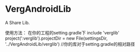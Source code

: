 # VergAndroidLib
A Share Lib.

使用方法：
在你的工程的setting.gradle下
include 'verglib'
project(':verglib').projectDir = new File(settingsDir, '../VergAndroidLib/verglib')
//你的库对于setting.gradle的相对路径